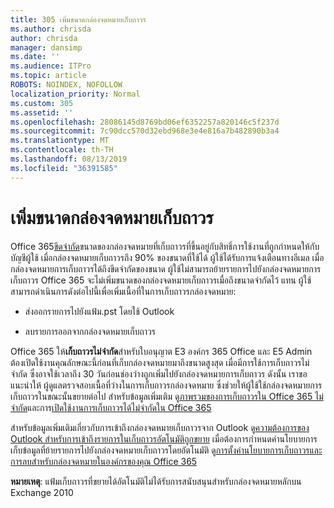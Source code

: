 ```yaml
---
title: 305 เพิ่มขนาดกล่องจดหมายเก็บถาวร
ms.author: chrisda
author: chrisda
manager: dansimp
ms.date: ''
ms.audience: ITPro
ms.topic: article
ROBOTS: NOINDEX, NOFOLLOW
localization_priority: Normal
ms.custom: 305
ms.assetid: ''
ms.openlocfilehash: 28086145d8769bd06ef6352257a820146c5f237d
ms.sourcegitcommit: 7c90dcc570d32ebd968e3e4e816a7b482890b3a4
ms.translationtype: MT
ms.contentlocale: th-TH
ms.lasthandoff: 08/13/2019
ms.locfileid: "36391585"
---
```

# <a name="increase-the-archive-mailbox-size"></a>เพิ่มขนาดกล่องจดหมายเก็บถาวร

Office 365[ขีดจำกัด](https://docs.microsoft.com/office365/servicedescriptions/exchange-online-service-description/exchange-online-limits#mailbox-storage-limits)ขนาดของกล่องจดหมายที่เก็บถาวรที่ขึ้นอยู่กับสิทธิ์การใช้งานที่ถูกกำหนดให้กับบัญชีผู้ใช้ เมื่อกล่องจดหมายเก็บถาวรถึง 90% ของขนาดที่ใช้ได้ ผู้ใช้ได้รับการแจ้งเตือนทางอีเมล เมื่อกล่องจดหมายการเก็บถาวรได้ถึงขีดจำกัดของขนาด ผู้ใช้ไม่สามารถย้ายรายการไปยังกล่องจดหมายการเก็บถาวร Office 365 จะไม่เพิ่มขนาดของกล่องจดหมายเก็บถาวรเมื่อถึงขนาดจำกัดไว้ แทน ผู้ใช้สามารถดำเนินการดังต่อไปนี้เพื่อเพิ่มเนื้อที่ในการเก็บถาวรกล่องจดหมาย:

- ส่งออกรายการไปยังแฟ้ม.pst โดยใช้ Outlook

- ลบรายการออกจากกล่องจดหมายเก็บถาวร

Office 365 ให้**เก็บถาวรไม่จำกัด**สำหรับใบอนุญาต E3 องค์กร 365 Office และ E5 Admin ต้องเปิดใช้งานคุณลักษณะนี้ก่อนที่เก็บกล่องจดหมายมาถึงขนาดสูงสุด เมื่อมีการใช้การเก็บถาวรไม่จำกัด ซึ่งอาจใช้เวลาถึง 30 วันก่อนช่องว่างถูกเพิ่มไปยังกล่องจดหมายการเก็บถาวร ดังนั้น เราขอแนะนำให้ ผู้ดูแลตรวจสอบเนื้อที่ว่างในการเก็บถาวรกล่องจดหมาย ซึ่งช่วยให้ผู้ใช้ใช้กล่องจดหมายการเก็บถาวรในขณะนั้นขยายต่อไป สำหรับข้อมูลเพิ่มเติม ดู[ภาพรวมของการเก็บถาวรใน Office 365 ไม่จำกัด](https://docs.microsoft.com/office365/securitycompliance/unlimited-archiving)และการ[เปิดใช้งานการเก็บถาวรได้ไม่จำกัดใน Office 365](https://docs.microsoft.com/office365/securitycompliance/enable-unlimited-archiving)

สำหรับข้อมูลเพิ่มเติมเกี่ยวกับการเข้าถึงกล่องจดหมายเก็บถาวรจาก Outlook ดู[ความต้องการของ Outlook สำหรับการเข้าถึงรายการในเก็บถาวรอัตโนมัติถูกขยาย](https://docs.microsoft.com/office365/securitycompliance/unlimited-archiving#outlook-requirements-for-accessing-items-in-an-auto-expanded-archive) เมื่อต้องการกำหนดค่านโยบายการเก็บข้อมูลที่ย้ายรายการไปยังกล่องจดหมายเก็บถาวรโดยอัตโนมัติ ดู[การตั้งค่านโยบายการเก็บถาวรและการลบสำหรับกล่องจดหมายในองค์กรของคุณ Office 365](https://docs.microsoft.com/office365/securitycompliance/set-up-an-archive-and-deletion-policy-for-mailboxes)

**หมายเหตุ**: แฟ้มเก็บถาวรที่ขยายได้อัตโนมัติไม่ได้รับการสนับสนุนสำหรับกล่องจดหมายหลักบน Exchange 2010
